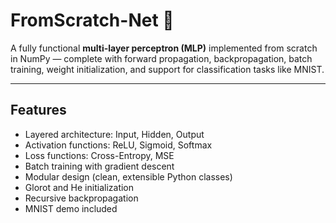 # FromScratch-Net 🧠

A fully functional **multi-layer perceptron (MLP)** implemented from scratch in NumPy — complete with forward propagation, backpropagation, batch training, weight initialization, and support for classification tasks like MNIST.

---

##  Features

- Layered architecture: Input, Hidden, Output
- Activation functions: ReLU, Sigmoid, Softmax
- Loss functions: Cross-Entropy, MSE
- Batch training with gradient descent
- Modular design (clean, extensible Python classes)
- Glorot and He initialization
- Recursive backpropagation
- MNIST demo included
